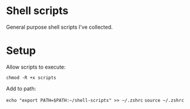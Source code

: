 # Shell scripts

General purpose shell scripts I've collected.

# Setup

Allow scripts to execute:

`chmod -R +x scripts`

Add to path:

`echo "export PATH=$PATH:~/shell-scripts" >> ~/.zshrc`
`source ~/.zshrc`
